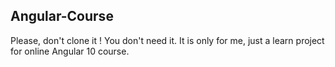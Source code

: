 ## Angular-Course



Please, don't clone it ! You don't need it.
It is only for me, just a learn project for online Angular 10 course.
